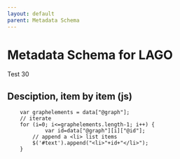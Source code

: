 ```yaml
---
layout: default
parent: Metadata Schema
---
```


# Metadata Schema for LAGO

Test 30

## Desciption, item by item (js) 

<script src="https://code.jquery.com/jquery-3.2.1.min.js"></script>
<script>
$().ready(function(){
    $.getJSON( "/DMP/schema/test.json", function( data ) {
		$('#text').html(data["@graph"][2]["@id"]);

  });
});
</script>
 
<div id="text"></div>



        var graphelements = data["@graph"];
		// iterate 
		for (i=0; i<=graphelements.length-1; i++) {
		    	var id=data["@graph"][i]["@id"];
			// append a <li> list items
			$('#text').append("<li>"+id+"</li>");
		}
